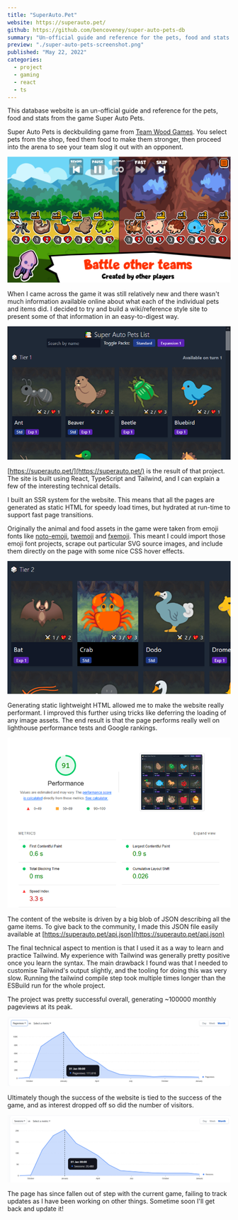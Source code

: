```yaml
---
title: "SuperAuto.Pet"
website: https://superauto.pet/
github: https://github.com/bencoveney/super-auto-pets-db
summary: "Un-official guide and reference for the pets, food and stats from the game Super Auto Pets."
preview: "./super-auto-pets-screenshot.png"
published: "May 22, 2022"
categories:
  - project
  - gaming
  - react
  - ts
---
```


This database website is an un-official guide and reference for the pets, food and stats from the game Super Auto Pets.

Super Auto Pets is deckbuilding game from [Team Wood Games](https://teamwoodgames.com/). You select pets from the shop, feed them food to make them stronger, then proceed into the arena to see your team slog it out with an opponent.

![A promo image from Team Wood Games](./super-auto-pets-promo.png "A promo image from Team Wood Games")

When I came across the game it was still relatively new and there wasn't much information available online about what each of the individual pets and items did. I decided to try and build a wiki/reference style site to present some of that information in an easy-to-digest way.

![A screenshot of the superauto.pet website](./super-auto-pets-screenshot.png "A screenshot of the superauto.pet website")

[https://superauto.pet/](https://superauto.pet/) is the result of that project. The site is built using React, TypeScript and Tailwind, and I can explain a few of the interesting technical details.

I built an SSR system for the website. This means that all the pages are generated as static HTML for speedy load times, but hydrated at run-time to support fast page transitions.

Originally the animal and food assets in the game were taken from emoji fonts like [noto-emoji](https://github.com/googlefonts/noto-emoji), [twemoji](https://github.com/twitter/twemoji) and [fxemoji](https://github.com/mozilla/fxemoji). This meant I could import those emoji font projects, scrape out particular SVG source images, and include them directly on the page with some nice CSS hover effects.

![Highlight effect when hovering over a pet](./super-auto-pets-highlight.png "Highlight effect when hovering over a pet")

Generating static lightweight HTML allowed me to make the website really performant. I improved this further using tricks like deferring the loading of any image assets. The end result is that the page performs really well on lighthouse performance tests and Google rankings.

![Lighthouse performance results](./super-auto-pets-lighthouse.png "Lighthouse performance results. Speed is due to hosting on GitHub Pages")

The content of the website is driven by a big blob of JSON describing all the game items. To give back to the community, I made this JSON file easily available at [https://superauto.pet/api.json](https://superauto.pet/api.json)

The final technical aspect to mention is that I used it as a way to learn and practice Tailwind. My experience with Tailwind was generally pretty positive once you learn the syntax. The main drawback I found was that I needed to customise Tailwind's output slightly, and the tooling for doing this was very slow. Running the tailwind compile step took multiple times longer than the ESBuild run for the whole project.

The project was pretty successful overall, generating ~100000 monthly pageviews at its peak.

![Super Auto Pets Pageviews](./super-auto-pets-pageviews.png "Super Auto Pets Pageviews")

Ultimately though the success of the website is tied to the success of the game, and as interest dropped off so did the number of visitors.

![Super Auto Pets Sessions](./super-auto-pets-sessions.png "Super Auto Pets Sessions")

The page has since fallen out of step with the current game, failing to track updates as I have been working on other things. Sometime soon I'll get back and update it!
